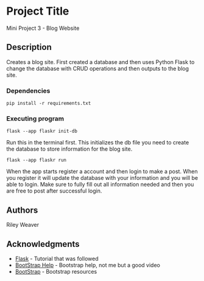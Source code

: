 # Project Title
Mini Project 3 - Blog Website

## Description

Creates a blog site. First created a database and then uses Python Flask to 
change the database with CRUD operations and then outputs to the blog site. 

### Dependencies
```
pip install -r requirements.txt
```
### Executing program

```
flask --app flaskr init-db 
```
Run this in the terminal first. This initializes the db file you need to create the database to store information
for the blog site. 
```
flask --app flaskr run 
```
When the app starts register a account and then login to make a post. When you register it will update the 
database with your information and you will be able to login. Make sure to fully fill out all information 
needed and then you are free to post after successful login. 

## Authors

Riley Weaver

## Acknowledgments

* [Flask](https://flask.palletsprojects.com/en/stable/tutorial/layout/) - Tutorial that was followed
* [BootStrap Help](https://www.youtube.com/watch?v=eow125xV5-c&t=84s) - Bootstrap help, not me but a good video
* [BootStrap](https://getbootstrap.com/) - Bootstrap resources
